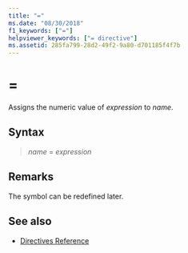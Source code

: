 ```yaml
---
title: "="
ms.date: "08/30/2018"
f1_keywords: ["="]
helpviewer_keywords: ["= directive"]
ms.assetid: 285fa799-28d2-49f2-9a80-d701185f4f7b
---
```

# =

Assigns the numeric value of *expression* to *name*.

## Syntax

> *name* = *expression*

## Remarks

The symbol can be redefined later.

## See also

- [Directives Reference](../../assembler/masm/directives-reference.md)
